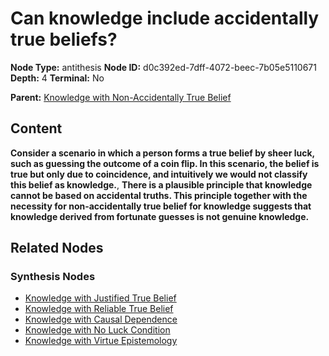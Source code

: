 # Can knowledge include accidentally true beliefs?

**Node Type:** antithesis
**Node ID:** d0c392ed-7dff-4072-beec-7b05e5110671
**Depth:** 4
**Terminal:** No

**Parent:** [Knowledge with Non-Accidentally True Belief](knowledge-with-non-accidentally-true-belief-synthesis-b88d35c8-897c-415f-a9db-ea5bfa358709.md)

## Content

**Consider a scenario in which a person forms a true belief by sheer luck, such as guessing the outcome of a coin flip. In this scenario, the belief is true but only due to coincidence, and intuitively we would not classify this belief as knowledge.**, **There is a plausible principle that knowledge cannot be based on accidental truths. This principle together with the necessity for non-accidentally true belief for knowledge suggests that knowledge derived from fortunate guesses is not genuine knowledge.**

## Related Nodes

### Synthesis Nodes

- [Knowledge with Justified True Belief](knowledge-with-justified-true-belief-synthesis-70d370b0-a740-4677-9d89-7eb81026c25c.md)
- [Knowledge with Reliable True Belief](knowledge-with-reliable-true-belief-synthesis-1a11130a-7324-4571-9b60-e0a3fe19b63e.md)
- [Knowledge with Causal Dependence](knowledge-with-causal-dependence-synthesis-4c0489e7-e94d-4f65-b86d-fec329ecaa6e.md)
- [Knowledge with No Luck Condition](knowledge-with-no-luck-condition-synthesis-79809d32-ea10-4621-9828-f7581aa60dbe.md)
- [Knowledge with Virtue Epistemology](knowledge-with-virtue-epistemology-synthesis-10a4c62c-63af-4590-b3ef-6eb124756054.md)
